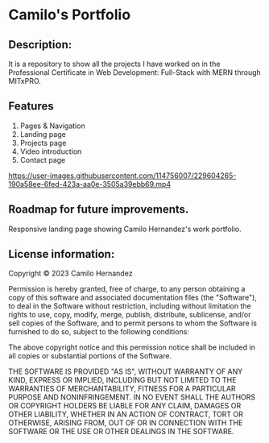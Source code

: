 # Camilo's Portfolio
## Description:
It is a repository to show all the projects I have worked on in the Professional Certificate in Web Development: Full-Stack with MERN through MITxPRO.
## Features
1. Pages & Navigation
2. Landing page
3. Projects page
4. Video introduction
5. Contact page

https://user-images.githubusercontent.com/114756007/229604265-190a58ee-6fed-423a-aa0e-3505a39ebb69.mp4

## Roadmap for future improvements.
Responsive landing page showing Camilo Hernandez's work portfolio. 

## License information:

Copyright © 2023 Camilo Hernandez

Permission is hereby granted, free of charge, to any person obtaining a copy of this software and associated documentation files (the "Software"), to deal in the Software without restriction, including without limitation the rights to use, copy, modify, merge, publish, distribute, sublicense, and/or sell copies of the Software, and to permit persons to whom the Software is furnished to do so, subject to the following conditions:

The above copyright notice and this permission notice shall be included in all copies or substantial portions of the Software.

THE SOFTWARE IS PROVIDED "AS IS", WITHOUT WARRANTY OF ANY KIND, EXPRESS OR IMPLIED, INCLUDING BUT NOT LIMITED TO THE WARRANTIES OF MERCHANTABILITY, FITNESS FOR A PARTICULAR PURPOSE AND NONINFRINGEMENT. IN NO EVENT SHALL THE AUTHORS OR COPYRIGHT HOLDERS BE LIABLE FOR ANY CLAIM, DAMAGES OR OTHER LIABILITY, WHETHER IN AN ACTION OF CONTRACT, TORT OR OTHERWISE, ARISING FROM, OUT OF OR IN CONNECTION WITH THE SOFTWARE OR THE USE OR OTHER DEALINGS IN THE SOFTWARE.

